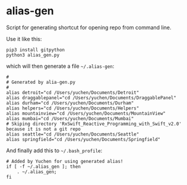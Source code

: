 # alias-gen

Script for generating shortcut for opening repo from command line.

Use it like this:

	pip3 install gitpython
	python3 alias_gen.py

which will then generate a file `~/.alias-gen`:

	#
	# Generated by alia-gen.py
	#
	alias detroit="cd /Users/yuchen/Documents/Detroit"
	alias draggablepanel="cd /Users/yuchen/Documents/DraggablePanel"
	alias durham="cd /Users/yuchen/Documents/Durham"
	alias helpers="cd /Users/yuchen/Documents/Helpers"
	alias mountainview="cd /Users/yuchen/Documents/MountainView"
	alias mumbai="cd /Users/yuchen/Documents/Mumbai"
	# Skiping directory 'RxSwift_Reactive_Programming_with_Swift_v2.0' because it is not a git repo
	alias seattle="cd /Users/yuchen/Documents/Seattle"
	alias springfield="cd /Users/yuchen/Documents/Springfield"

And finally add this to `~/.bash_profile`:

	# Added by Yuchen for using generated alias!
	if [ -f ~/.alias_gen ]; then 
	    . ~/.alias_gen;
	fi

